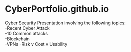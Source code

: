 # CyberPortfolio.github.io
Cyber Security Presentation involving the following topics: 
<br>
-Recent Cyber Attack 
<br>
-10 Common attacks 
<br>
-Blockchain 
<br>
-VPNs 
-Risk v Cost v Usability
